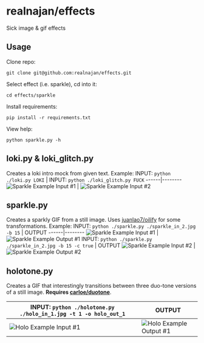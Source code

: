 # realnajan/effects
Sick image &amp; gif effects

## Usage

Clone repo:
```
git clone git@github.com:realnajan/effects.git
```
Select effect (i.e. sparkle), cd into it:
```
cd effects/sparkle
```
Install requirements:
```
pip install -r requirements.txt
```
View help:
```
python sparkle.py -h
```

## loki.py & loki_glitch.py

Creates a loki intro mock from given text.
Example:
INPUT: `python ./loki.py LOKI` | INPUT: `python ./loki_glitch.py FUCK`
------|--------
![Sparkle Example Input #1](https://github.com/realnajan/effects/blob/master/loki/out_normal.gif) | ![Sparkle Example Input #2](https://github.com/realnajan/effects/blob/master/loki/out_glitch.gif)

## sparkle.py

Creates a sparkly GIF from a still image. Uses [juanlao7/oilify](https://github.com/juanlao7/oilify/blob/master/oilify.py) for some transformations.
Example:
INPUT: `python ./sparkle.py ./sparkle_in_2.jpg -b 15` | OUTPUT
------|--------
![Sparkle Example Input #1](https://github.com/realnajan/effects/blob/master/examples/sparkle_in_1.jpg) | ![Sparkle Example Output #1](https://github.com/realnajan/effects/blob/master/examples/sparkle_out_1.gif)
INPUT: `python ./sparkle.py ./sparkle_in_2.jpg -b 15 -c true` | OUTPUT
![Sparkle Example Input #2](https://github.com/realnajan/effects/blob/master/examples/sparkle_in_2.jpg) | ![Sparkle Example Output #2](https://github.com/realnajan/effects/blob/master/examples/sparkle_out_2.gif)

## holotone.py

Creates a GIF that interestingly transitions between three duo-tone versions of a still image. **Requires [carloe/duotone](https://github.com/carloe/duotone-py.git)**.

INPUT: `python ./holotone.py ./holo_in_1.jpg -t 1 -o holo_out_1` | OUTPUT
---------------|---------------
![Holo Example Input #1](https://github.com/realnajan/effects/blob/master/examples/holo_in_1.jpg) | ![Holo Example Output #1](https://github.com/realnajan/effects/blob/master/examples/holo_out_1.gif)

